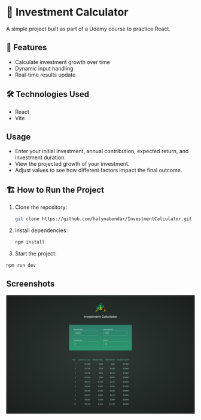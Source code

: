 # 📝 Investment Calculator

A simple project built as part of a Udemy course to practice React. 

## 🚀 Features

- Calculate investment growth over time
- Dynamic input handling
- Real-time results update

## 🛠️ Technologies Used

- React
- Vite

## Usage

- Enter your initial investment, annual contribution, expected return, and investment duration.
- View the projected growth of your investment.
- Adjust values to see how different factors impact the final outcome.

## 🏗️ How to Run the Project

1. Clone the repository:
   ```bash
   git clone https://github.com/halynabondar/InvestmentCalculator.git
   ```
   
2. Install dependencies:
   ```bash
   npm install
   ```
   
3.	Start the project:
   ```bash
   npm run dev
   ```

## Screenshots

![investment-calculator.png](src/assets/investment-calculator.png)